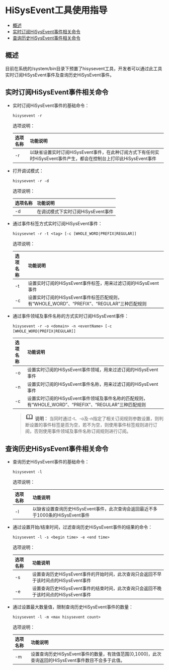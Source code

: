 # HiSysEvent工具使用指导<a name="ZH-CN_TOPIC_0000001231614021"></a>

-   [概述](#section1886702718521)
-   [实时订阅HiSysEvent事件相关命令](#section1210623418527)
-   [查询历史HiSysEvent事件相关命令](#section1210623418539)

## 概述<a name="section1886702718521"></a>

目前在系统的/system/bin目录下预置了hisysevent工具，开发者可以通过此工具实时订阅HiSysEvent事件及查询历史HiSysEvent事件。

## 实时订阅HiSysEvent事件相关命令<a name="section1210623418527"></a>

-   实时订阅HiSysEvent事件的基础命令：

    ```
    hisysevent -r
    ```

    选项说明：

    | 选项名称 | 功能说明  |
    | -------- | --------- |
    | -r&nbsp;        | 以缺省设置实时订阅HiSysEvent事件，在此种订阅方式下有任何实时HiSysEvent事件产生，都会在控制台上打印此HiSysEvent事件 |

-   打开调试模式：

    ```
    hisysevent -r -d
    ```

    选项说明：

    | 选项名称 | 功能说明  |
    | -------- | --------- |
    | -d       | 在调试模式下实时订阅HiSysEvent事件 |

-   通过事件标签方式实时订阅HiSysEvent事件：

    ```
    hisysevnet -r -t <tag> [-c [WHOLE_WORD|PREFIX|REGULAR]]
    ```

    选项说明：

    | 选项名称 | 功能说明  |
    | -------- | --------- |
    | -t&nbsp;        | 设置实时订阅的HiSysEvent事件标签，用来过滤订阅的HiSysEvent事件 |
    | -c&nbsp;        | 设置实时订阅的HiSysEvent事件标签匹配规则，有“WHOLE_WORD”、“PREFIX”、“REGULAR”三种匹配规则|

-   通过事件领域及事件名称的方式实时订阅HiSysEvent事件：

    ```
    hisysevent -r -o <domain> -n <eventName> [-c [WHOLE_WORD|PREFIX|REGULAR]]
    ```

    | 选项名称 | 功能说明  |
    | -------- | --------- |
    | -o       | 设置实时订阅的HiSysEvent事件领域，用来过滤订阅的HiSysEvent事件 |
    | -n       | 设置实时订阅的HiSysEvent事件名称，用来过滤订阅的HiSysEvent事件|
    | -c       | 设置实时订阅的HiSysEvent事件领域及事件名称的匹配规则，有“WHOLE_WORD”、“PREFIX”、“REGULAR”三种匹配规则|

    >![](../public_sys-resources/icon-note.gif) **说明：** 
    >当同时通过-t、-o及-n指定了相关订阅规则参数设置，则判断设置的事件标签是否为空，若不为空，则使用事件标签规则进行订阅，否则使用事件领域及事件名称订阅规则进行订阅。

## 查询历史HiSysEvent事件相关命令<a name="section1210623418539"></a>

-   查询历史HiSysEvent事件的基础命令：

    ```
    hisysevent -l
    ```

    选项说明：

    | 选项名称 | 功能说明  |
    | -------- | --------- |
    | -l       | 以缺省设置查询历史HiSysEvent事件，此次查询会返回最近不多于1000条的HiSysEvent事件 |

-   通过设置开始/结束时间，过滤查询历史HiSysEvent事件的结果的命令：

    ```
    hisysevent -l -s <begin time> -e <end time>
    ```

    选项说明：

    | 选项名称 | 功能说明  |
    | -------- | --------- |
    | -s       | 设置查询历史HiSysEvent事件的开始时间，此次查询只会返回不早于该时间点的HiSysEvent事件 |
    | -e       | 设置查询历史HiSysEvent事件的结束时间，此次查询只会返回不晚于该时间点的HiSysEvent事件 |

-   通过设置最大数量值，限制查询历史HiSysEvent事件的数量：

    ```
    hisysevent -l -m <max hisysevent count>
    ```

    选项说明：

    | 选项名称 | 功能说明  |
    | -------- | --------- |
    | -m       | 设置查询历史HiSysEvent事件的数量，有效值范围[0,1000]，此次查询返回的HiSysEvent事件数目不会多于此值。 |
